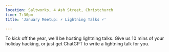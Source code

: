 ```yaml
---
location: Saltworks, 4 Ash Street, Christchurch
time: 7:30pm
title: 'January Meetup: ⚡️ Lightning Talks ⚡️'

---
```


To kick off the year, we'll be hosting lightning talks. Give us 10 mins of your holiday hacking, or just get ChatGPT to write a lightning talk for you.
